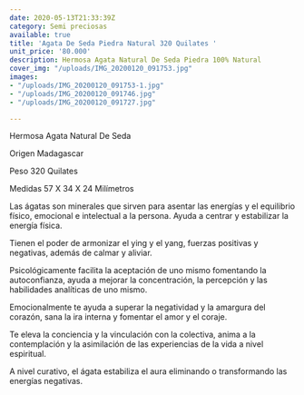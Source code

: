 ```yaml
---
date: 2020-05-13T21:33:39Z
category: Semi preciosas
available: true
title: 'Agata De Seda Piedra Natural 320 Quilates '
unit_price: '80.000'
description: Hermosa Agata Natural De Seda Piedra 100% Natural
cover_img: "/uploads/IMG_20200120_091753.jpg"
images:
- "/uploads/IMG_20200120_091753-1.jpg"
- "/uploads/IMG_20200120_091746.jpg"
- "/uploads/IMG_20200120_091727.jpg"

---
```

Hermosa Agata Natural De Seda 

Origen Madagascar 

Peso 320 Quilates

Medidas 57 X 34 X 24 Milímetros 

Las ágatas son minerales que sirven para asentar las energías y el equilibrio físico, emocional e intelectual a la persona. Ayuda a centrar y estabilizar la energía física.

Tienen el poder de armonizar el ying y el yang, fuerzas positivas y negativas, además de calmar y aliviar.

Psicológicamente facilita la aceptación de uno mismo fomentando la autoconfianza, ayuda a mejorar la concentración, la percepción y las habilidades analíticas de uno mismo.

Emocionalmente te ayuda a superar la negatividad y la amargura del corazón, sana la ira interna y fomentar el amor y el coraje.

Te eleva la conciencia y la vinculación con la colectiva, anima a la contemplación y la asimilación de las experiencias de la vida a nivel espiritual.

A nivel curativo, el ágata estabiliza el aura eliminando o transformando las energías negativas.